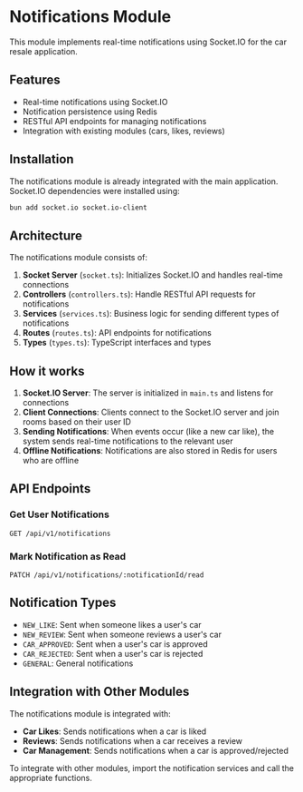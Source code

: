 # Notifications Module

This module implements real-time notifications using Socket.IO for the car resale application.

## Features

- Real-time notifications using Socket.IO
- Notification persistence using Redis
- RESTful API endpoints for managing notifications
- Integration with existing modules (cars, likes, reviews)

## Installation

The notifications module is already integrated with the main application. Socket.IO dependencies were installed using:

```bash
bun add socket.io socket.io-client
```

## Architecture

The notifications module consists of:

1. **Socket Server** (`socket.ts`): Initializes Socket.IO and handles real-time connections
2. **Controllers** (`controllers.ts`): Handle RESTful API requests for notifications
3. **Services** (`services.ts`): Business logic for sending different types of notifications
4. **Routes** (`routes.ts`): API endpoints for notifications
5. **Types** (`types.ts`): TypeScript interfaces and types

## How it works

1. **Socket.IO Server**: The server is initialized in `main.ts` and listens for connections
2. **Client Connections**: Clients connect to the Socket.IO server and join rooms based on their user ID
3. **Sending Notifications**: When events occur (like a new car like), the system sends real-time notifications to the relevant user
4. **Offline Notifications**: Notifications are also stored in Redis for users who are offline

## API Endpoints

### Get User Notifications
```
GET /api/v1/notifications
```

### Mark Notification as Read
```
PATCH /api/v1/notifications/:notificationId/read
```

## Notification Types

- `NEW_LIKE`: Sent when someone likes a user's car
- `NEW_REVIEW`: Sent when someone reviews a user's car
- `CAR_APPROVED`: Sent when a user's car is approved
- `CAR_REJECTED`: Sent when a user's car is rejected
- `GENERAL`: General notifications

## Integration with Other Modules

The notifications module is integrated with:
- **Car Likes**: Sends notifications when a car is liked
- **Reviews**: Sends notifications when a car receives a review
- **Car Management**: Sends notifications when a car is approved/rejected

To integrate with other modules, import the notification services and call the appropriate functions.
